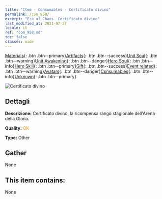 ```yaml
---
title: "Item - Consumables - Certificato divino"
permalink: /con_958/
excerpt: "Era of Chaos  Certificato divino"
last_modified_at: 2021-07-27
locale: it
ref: "con_958.md"
toc: false
classes: wide
---
```

 [Materials](/ItemsIT/){: .btn .btn--primary}[Artifacts](/ItemsIT/Artifacts/){: .btn .btn--success}[Unit Soul](/ItemsIT/UnitSoul/){: .btn .btn--warning}[Unit Awakening](/ItemsIT/UnitAwakening/){: .btn .btn--danger}[Hero Soul](/ItemsIT/HeroSoul/){: .btn .btn--info}[Hero Skill](/ItemsIT/HeroSkill/){: .btn .btn--primary}[Gift](/ItemsIT/Gift/){: .btn .btn--success}[Event related](/ItemsIT/Events/){: .btn .btn--warning}[Avatars](/ItemsIT/Avatars/){: .btn .btn--danger}[Consumables](/ItemsIT/Consumables/){: .btn .btn--info}[Unknown](/ItemsIT/Unknown/){: .btn .btn--primary}

 ![Certificato divino](/images/t/i_40053.png)

## Dettagli
 **Descrizione:** Certificato divino, la ricompensa rango stagionale dell'Arena della Gloria.

 **Quality:** <span style="color: #FF8C00">OK</span>

 **Type:** Other

## Gather

  None

## This item contains:

  None

